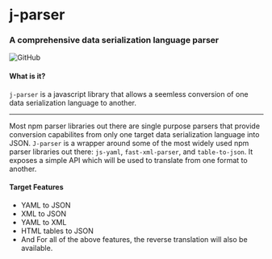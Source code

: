# j-parser

### A comprehensive data serialization language parser
![GitHub](https://img.shields.io/github/license/bruk3/j-parser)


#### What is it? 
`j-parser` is a javascript library that allows a seemless conversion of one data serialization language to another. 

----
Most npm parser libraries out there are single purpose parsers that provide conversion capabilites from only one target data serialization language into JSON. `J-parser` is a wrapper around some of the most widely used npm parser libraries out there: `js-yaml`, `fast-xml-parser`, and `table-to-json`. It exposes a simple API which will be used to translate from one format to another.  

#### Target Features
 - YAML to JSON 
 - XML to JSON
 - YAML to XML 
 - HTML tables to JSON
 - And For all of the above features, the reverse translation will also be available.

